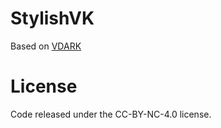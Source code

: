# StylishVK
Based on [VDARK](https://github.com/Wondermarin/VDARK)



# License
Code released under the CC-BY-NC-4.0 license.
